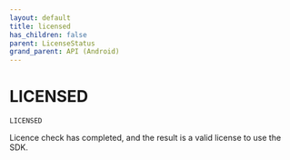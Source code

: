 ```yaml
---
layout: default
title: licensed
has_children: false
parent: LicenseStatus
grand_parent: API (Android)
---
```



# LICENSED

`LICENSED`

Licence check has completed, and the result is a valid license to use the SDK.


